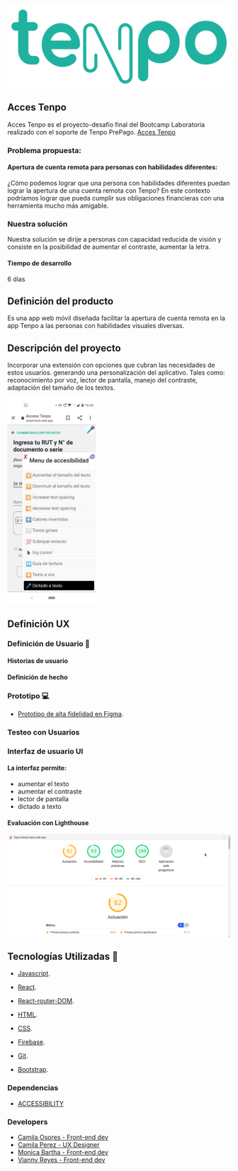 ![logo](readmeImg/logo.png)

## Acces Tenpo

Acces Tenpo es el proyecto-desafío final del Bootcamp Laboratoria realizado con el soporte de Tenpo PrePago.
[Acces Tenpo](https://tenpo-hack.web.app/)

### Problema propuesta:

#### Apertura de cuenta remota para personas con habilidades diferentes:

¿Cómo podemos lograr que una persona con habilidades diferentes puedan lograr la apertura de una cuenta remota con Tenpo? En este contexto podríamos lograr que pueda cumplir sus obligaciones financieras con una herramienta mucho más amigable.

### Nuestra solución

Nuestra solución se dirije a personas con capacidad reducida de visión y consiste en la posibilidad de aumentar el contraste, aumentar la letra.

#### Tiempo de desarrollo

6 días

## Definición del producto

Es una app web móvil diseñada facilitar la apertura de cuenta remota en la app Tenpo a las personas con habilidades visuales diversas.

## Descripción del proyecto

Incorporar una extensión con opciones que cubran las necesidades de estos usuarios. generando una personalización del aplicativo. Tales como: reconocimiento por voz, lector de pantalla, manejo del contraste, adaptación del tamaño de los textos.

![menu](readmeImg/menu.jpeg)

## Definición UX

### Definición de Usuario 👥

#### Historias de usuario

#### Definición de hecho

### Prototipo 💻

- [Prototipo de alta fidelidad en Figma]().

### Testeo con Usuarios

### Interfaz de usuario UI

#### La interfaz permite:

- aumentar el texto
- aumentar el contraste
- lector de pantalla
- dictado a texto

#### Evaluación con Lighthouse

![Faro](readmeImg/faro.png)

## Tecnologías Utilizadas 👾

- [Javascript](https://developer.mozilla.org/es/docs/Web/JavaScript).

- [React](https://es.reactjs.org).

- [React-router-DOM](https://reacttraining.com/react-router/web/guides/quick-start).

- [HTML](https://developer.mozilla.org/es/docs/Web/HTML).

- [CSS](https://developer.mozilla.org/es/docs/Web/CSS).

- [Firebase](https://firebase.google.com/?hl=es).

- [Git](https://git-scm.com/).

- [Bootstrap](https://getbootstrap.com).

### Dependencias

- [ACCESSIBILITY](https://www.npmjs.com/package/accessibility)

### Developers

- [Camila Osores - Front-end dev](https://github.com/camila-osores)
- [Camila Perez - UX Designer](https://github.com/CamiPerezv)
- [Monica Bartha - Front-end dev](https://github.com/MonicaBartha)
- [Vianny Reyes - Front-end dev](https://github.com/revaldivieso)
